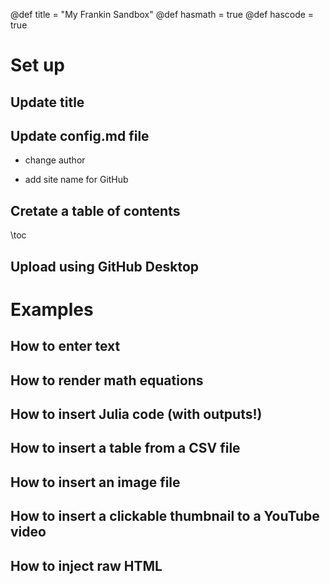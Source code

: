 @def title = "My Frankin Sandbox"
@def hasmath = true
@def hascode = true

# Set up

## Update title

## Update config.md file

* change author

* add site name for GitHub

## Cretate a table of contents

\toc

## Upload using GitHub Desktop

# Examples

## How to enter text

## How to render math equations

## How to insert Julia code (with outputs!)

## How to insert a table from a CSV file

## How to insert an image file

## How to insert a clickable thumbnail to a YouTube video

## How to inject raw HTML



<!-- # Franklin syntax sandbox

This page is meant as a sandbox for Franklin Syntax so that you can quickly practice or experience things.

## Sandbox

Write whatever you want here to practice Franklin Syntax:

```julia:./ex1
using LinearAlgebra, Random
Random.seed!(135)
a, b = randn(50), randn(50)
println(dot(a, b))
println(sum(ai * bi for (ai, bi) ∈ zip(a, b)))
```

\output{./ex1}

(yet another example that floating point arithmetics can be complicated).

$$ \forall x \in \R:\quad \scal{x, x} \ge 0 $$

\newcommand{\E}{\mathbb E}

Surely some people remember the ordering, but I always forget:

$$ \varphi(\E[X]) \le \E[\varphi(X)] $$

for $\varphi$ convex.
 -->